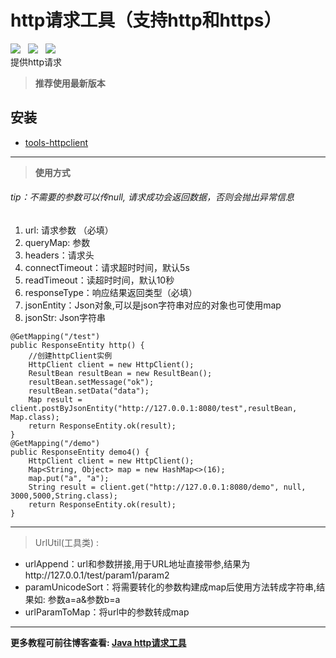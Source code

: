 # http请求工具（支持http和https）
![](https://img.shields.io/badge/version-1.0.2-green.svg) &nbsp; ![](https://img.shields.io/badge/author-Gjing-green.svg) &nbsp; ![](https://img.shields.io/badge/builder-success-green.svg)   
  提供http请求
> **推荐使用最新版本**   

**安装**
---
* <a href="https://mvnrepository.com/artifact/cn.gjing/tools-httpclient/" title="http工具包">tools-httpclient</a>  
---
> **使用方式**    
###### tip：不需要的参数可以传null, 请求成功会返回数据，否则会抛出异常信息
1. url: 请求参数 （必填）
2. queryMap: 参数
3. headers：请求头
4. connectTimeout：请求超时时间，默认5s
5. readTimeout：读超时时间，默认10秒
6. responseType：响应结果返回类型（必填）
7. jsonEntity：Json对象,可以是json字符串对应的对象也可使用map
8. jsonStr: Json字符串
``` 
@GetMapping("/test")
public ResponseEntity http() {
    //创建httpClient实例
    HttpClient client = new HttpClient();
    ResultBean resultBean = new ResultBean();
    resultBean.setMessage("ok");
    resultBean.setData("data");
    Map result = client.postByJsonEntity("http://127.0.0.1:8080/test",resultBean, Map.class);
    return ResponseEntity.ok(result);
}
@GetMapping("/demo")
public ResponseEntity demo4() {
    HttpClient client = new HttpClient();
    Map<String, Object> map = new HashMap<>(16);
    map.put("a", "a");
    String result = client.get("http://127.0.0.1:8080/demo", null, 3000,5000,String.class);
    return ResponseEntity.ok(result);
}
```
---
> UrlUtil(工具类) : 
* urlAppend：url和参数拼接,用于URL地址直接带参,结果为http://127.0.0.1/test/param1/param2
* paramUnicodeSort：将需要转化的参数构建成map后使用方法转成字符串,结果如: 参数a=a&参数b=a
* urlParamToMap：将url中的参数转成map
---
**更多教程可前往博客查看: [Java http请求工具](https://yq.aliyun.com/articles/703132?spm=a2c4e.11155435.0.0.73393312Egko4y)**